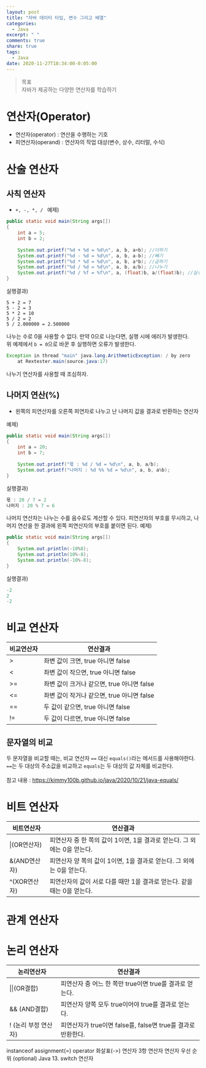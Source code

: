 ```yaml
---
layout: post
title: "자바 데이터 타입, 변수 그리고 배열"
categories:
  - Java
excerpt: " "
comments: true
share: true
tags:
  - Java
date: 2020-11-27T18:34:00-0:05:00
---
```


>목표<br>자바가 제공하는 다양한 연산자를 학습하기

# 연산자(Operator)
- 연산자(operator) : 연산을 수행하는 기호
- 피연산자(operand) : 연산자의 작업 대상(변수, 상수, 리터럴, 수식)

# 산술 연산자
## 사칙 연산자
- `+, -, *, / `
예제)
```java
public static void main(String args[])
{
    int a = 5;
    int b = 2;
    
    System.out.printf("%d + %d = %d\n", a, b, a+b); //더하기
    System.out.printf("%d - %d = %d\n", a, b, a-b); //빼기
    System.out.printf("%d * %d = %d\n", a, b, a*b); //곱하기
    System.out.printf("%d / %d = %d\n", a, b, a/b); //나누기
    System.out.printf("%d / %f = %f\n", a, (float)b, a/(float)b); //실수로 형변환 후 나누기
}
```

실행결과)
```
5 + 2 = 7
5 - 2 = 3
5 * 2 = 10
5 / 2 = 2
5 / 2.000000 = 2.500000
```

나누는 수로 0을 사용할 수 없다. 만약 0으로 나눈다면, 실행 시에 에러가 발생한다.<br>
위 예제에서 `b = 0`으로 바꾼 후 실행하면 오류가 발생한다.
```java
Exception in thread "main" java.lang.ArithmeticException: / by zero
	at Rextester.main(source.java:17)
```
나누기 연산자를 사용할 때 조심하자.

## 나머지 연산(%)
- 왼쪽의 피연산자를 오른쪽 피연자로 나누고 난 나머지 값을 결과로 반환하는 연산자

예제)
```java
public static void main(String args[])
{
    int a = 20;
    int b = 7;
    
    System.out.printf("몫 : %d / %d = %d\n", a, b, a/b);
    System.out.printf("나머지 : %d %% %d = %d\n", a, b, a%b);
}
```

실행결과)
```java
몫 : 20 / 7 = 2
나머지 : 20 % 7 = 6
```

나머지 연산자는 나누는 수를 음수로도 계산할 수 있다. 피연산자의 부호를 무시하고, 나머지 연산을 한 결과에 왼쪽 피연산자의 부호를 붙이면 된다. 
예제)
```java
public static void main(String args[])
{
    System.out.println(-10%8);
    System.out.println(10%-8);
    System.out.println(-10%-8);
}
```

실행결과)
```java
-2
2
-2
```

# 비교 연산자
| 비교연산자 | 연산결과 |
|-----------|----------|
| > | 좌변 값이 크면, true 아니면 false |
| < | 좌변 값이 작으면, true 아니면 false |
| >= | 좌변 값이 크거나 같으면, true 아니면 false |
| <= | 좌변 값이 작거나 같으면, true 아니면 false |
| == | 두 값이 같으면, true 아니면 false |
| != | 두 값이 다르면, true 아니면 false |

## 문자열의 비교
두 문자열을 비교할 때는, 비교 연산자 `==` 대신 `equals()`라는 메서드를 사용해야한다. <br>
`==`는 두 대상의 주소값을 비교하고 `equals`는 두 대상의 값 자체를 비교한다.<br><br>
참고 내용 : <https://kimmy100b.github.io/java/2020/10/21/java-equals/>

# 비트 연산자
| 비트연산자 | 연산결과 |
|-----------|----------|
| \|(OR연산자) | 피연산자 중 한 쪽의 값이 1이면, 1을 결과로 얻는다. 그 외에는 0을 얻는다. |
| &(AND연산자) | 피연산자 양 쪽의 값이 1이면, 1을 결과로 얻는다. 그 외에는 0을 얻는다. |
| ^(XOR연산자) | 피연산자의 값이 서로 다를 때만 1을 결과로 얻는다. 같을 때는 0을 얻는다. |

# 관계 연산자

# 논리 연산자
| 논리연산자 | 연산결과 |
|-----------|----------|
| \|\|(OR결합) | 피연산자 중 어느 한 쪽만 true이면 true를 결과로 얻는다. |
| && (AND결합) | 피연산자 양쪽 모두 true이어야 true를 결과로 얻는다. |
| ! (논리 부정 연산자) | 피연산자가 true이면 false를, false면 true를 결과로 반환한다. | 


instanceof
assignment(=) operator
화살표(->) 연산자
3항 연산자
연산자 우선 순위
(optional) Java 13. switch 연산자